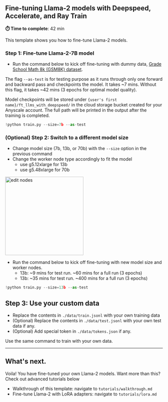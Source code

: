 ## Fine-tuning Llama-2 models with Deepspeed, Accelerate, and Ray Train

**⏱️ Time to complete**: 42 min

This template shows you how to fine-tune Llama-2 models. 

### Step 1: Fine-tune Llama-2-7B model
- Run the command below to kick off fine-tuning with dummy data, [Grade School Math 8k (GSM8K) dataset](https://huggingface.co/datasets/gsm8k).

The flag `--as-test` is for testing purpose as it runs through only one forward and backward pass and checkpoints the model. It takes ~7 mins. Without this flag, it takes ~42 mins (3 epochs for optimal model quality).

Model checkpoints will be stored under `{user's first name}/ft_llms_with_deepspeed/` in the cloud storage bucket created for your Anyscale account. The full path will be printed in the output after the training is completed.


```python
!python train.py --size=7b --as-test
```

### (Optional) Step 2: Switch to a different model size
- Change model size (7b, 13b, or 70b) with the `--size` option in the previous command
- Change the worker node type accordingly to fit the model
    - use g5.12xlarge for 13b
    - use g5.48xlarge for 70b

<img src="https://github.com/anyscale/templates/blob/main/templates/fine-tune-llama2/assets/edit_nodes.png?raw=true" alt="edit nodes" width="250"/>

- Run the command below to kick off fine-tuning with new model size and worker nodes.
    - 13b: ~9 mins for test run. ~60 mins for a full run (3 epochs)
    - 13b: ~35 mins for test run. ~400 mins for a full run (3 epochs)



```python
!python train.py --size=13b --as-test
```


## Step 3: Use your custom data
- Replace the contents in `./data/train.jsonl` with your own training data
- (Optional) Replace the contents in `./data/test.jsonl` with your own test data if any.
- (Optional) Add special token in `./data/tokens.json` if any.

Use the same command to train with your own data.


------

## What's next.   

Voila! You have fine-tuned your own Llama-2 models. Want more than this? Check out advanced tutorials below 

- Walkthrough of this template: navigate to `tutorials/walkthrough.md`
- Fine-tune Llama-2 with LoRA adapters: navigate to `tutorials/lora.md`
